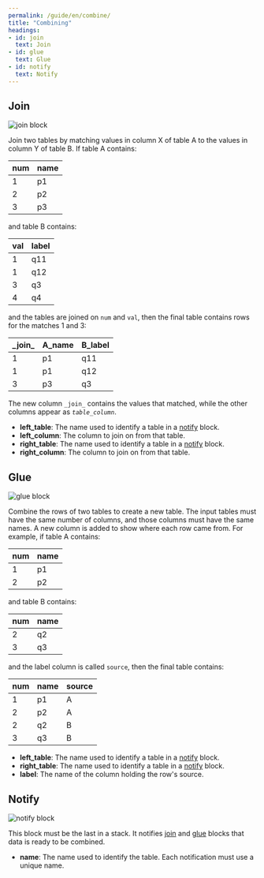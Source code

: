 ```yaml
---
permalink: /guide/en/combine/
title: "Combining"
headings:
- id: join
  text: Join
- id: glue
  text: Glue
- id: notify
  text: Notify
---
```


## Join

<img class="block" src="{{page.permalink | append: 'join.png' | relative_url}}" alt="join block"/>

Join two tables by matching values in column X of table A
to the values in column Y of table B.
If table A contains:

| num | name |
| --- | ---- |
|   1 |   p1 |
|   2 |   p2 |
|   3 |   p3 |

and table B contains:

| val | label |
| --- | ----- |
|   1 |   q11 |
|   1 |   q12 |
|   3 |   q3  |
|   4 |   q4  |

and the tables are joined on `num` and `val`,
then the final table contains rows for the matches 1 and 3:

| \_join\_ | A_name | B_label |
| -------- | ------ | ------- |
| 1        |    p1  |     q11 |
| 1        |    p1  |     q12 |
| 3        |    p3  |     q3  |

The new column <code>\_join\_</code> contains the values that matched,
while the other columns appear as <code><em>table</em>\_<em>column</em></code>.

- **left_table**: The name used to identify a table in a [notify](../combine/#notify) block.
- **left_column**: The column to join on from that table.
- **right_table**: The name used to identify a table in a [notify](../combine/#notify) block.
- **right_column**: The column to join on from that table.

## Glue

<img class="block" src="{{page.permalink | append: 'glue.png' | relative_url}}" alt="glue block"/>

Combine the rows of two tables to create a new table.
The input tables must have the same number of columns,
and those columns must have the same names.
A new column is added to show where each row came from.
For example,
if table A contains:

| num | name |
| --- | ---- |
|   1 |   p1 |
|   2 |   p2 |

and table B contains:

| num | name |
| --- | ---- |
|   2 |   q2 |
|   3 |   q3 |

and the label column is called `source`,
then the final table contains:

| num | name | source |
| --- | ---- | ------ |
|   1 |   p1 |      A |
|   2 |   p2 |      A |
|   2 |   q2 |      B |
|   3 |   q3 |      B |

- **left_table**: The name used to identify a table in a [notify](../combine/#notify) block.
- **right_table**: The name used to identify a table in a [notify](../combine/#notify) block.
- **label**: The name of the column holding the row's source.

## Notify

<img class="block" src="{{page.permalink | append: 'notify.png' | relative_url}}" alt="notify block"/>

This block must be the last in a stack.
It notifies [join](../combine/#join) and [glue](../combine/#glue) blocks
that data is ready to be combined.

- **name**: The name used to identify the table.
  Each notification must use a unique name.
